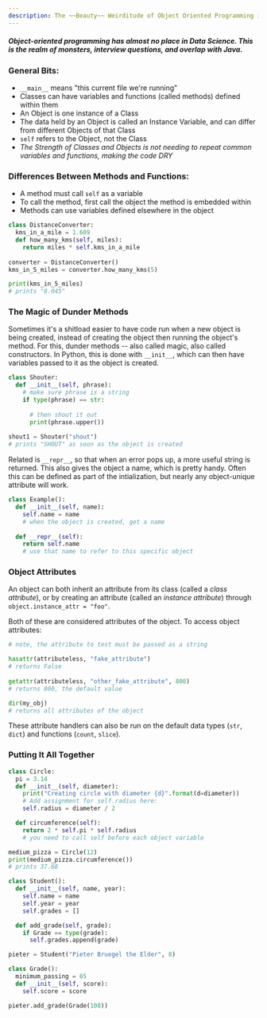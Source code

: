 ```yaml
---
description: The ~~Beauty~~ Weirditude of Object Oriented Programming in Python
---
```



##### Object-oriented programming has almost no place in Data Science.  This is the realm of monsters, interview questions, and overlap with Java.


### General Bits:

* `__main__` means "this current file we're running"
* Classes can have variables and functions (called methods) defined within them
* An Object is one instance of a Class
* The data held by an Object is called an Instance Variable, and can differ from different Objects of that Class
* `self` refers to the Object, not the Class
* *The Strength of Classes and Objects is not needing to repeat common variables and functions, making the code DRY*


### Differences Between Methods and Functions:

* A method must call `self` as a variable
* To call the method, first call the object the method is embedded within
* Methods can use variables defined elsewhere in the object


```python
class DistanceConverter:
  kms_in_a_mile = 1.609
  def how_many_kms(self, miles):
    return miles * self.kms_in_a_mile
 
converter = DistanceConverter()
kms_in_5_miles = converter.how_many_kms(5)

print(kms_in_5_miles)
# prints "8.045"
```


### The Magic of Dunder Methods

Sometimes it's a shitload easier to have code run when a new object is being created, instead of creating the object then running the object's method.  For this, dunder methods -- also called magic, also called constructors.  In Python, this is done with `__init__`, which can then have variables passed to it as the object is created.

```python
class Shouter:
  def __init__(self, phrase):
    # make sure phrase is a string
    if type(phrase) == str:
 
      # then shout it out
      print(phrase.upper())
 
shout1 = Shouter("shout")
# prints "SHOUT" as soon as the object is created
```

Related is `__repr__`, so that when an error pops up, a more useful string is returned.  This also gives the object a name, which is pretty handy.  Often this can be defined as part of the intialization, but nearly any object-unique attribute will work.

```python
class Example():
  def __init__(self, name):
    self.name = name
    # when the object is created, get a name
 
  def __repr__(self):
    return self.name
    # use that name to refer to this specific object
```


### Object Attributes

An object can both inherit an attribute from its class (called a _class attribute_), or by creating an attribute (called an _instance attribute_) through `object.instance_attr = "foo"`.

Both of these are considered attributes of the object.  To access object attributes:


```python
# note, the attribute to test must be passed as a string

hasattr(attributeless, "fake_attribute")
# returns False
 
getattr(attributeless, "other_fake_attribute", 800)
# returns 800, the default value

dir(my_obj)
# returns all attributes of the object
```

These attribute handlers can also be run on the default data types (`str`, `dict`) and functions (`count`, `slice`).  


### Putting It All Together


```python
class Circle:
  pi = 3.14
  def __init__(self, diameter):
    print("Creating circle with diameter {d}".format(d=diameter))
    # Add assignment for self.radius here:
    self.radius = diameter / 2

  def circumference(self):
    return 2 * self.pi * self.radius
    # you need to call self before each object variable 

medium_pizza = Circle(12)
print(medium_pizza.circumference())
# prints 37.68
```


```python
class Student():
  def __init__(self, name, year):
    self.name = name
    self.year = year 
    self.grades = []

  def add_grade(self, grade):
    if Grade == type(grade):
      self.grades.append(grade)

pieter = Student("Pieter Bruegel the Elder", 8)

class Grade():
  minimum_passing = 65
  def __init__(self, score):
    self.score = score

pieter.add_grade(Grade(100))
```
